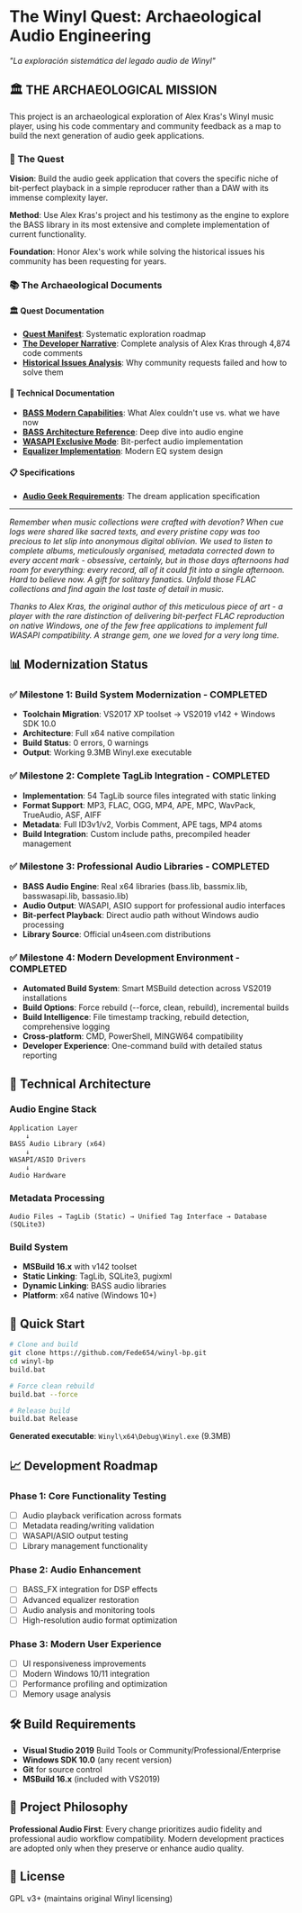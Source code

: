 # The Winyl Quest: Archaeological Audio Engineering

*"La exploración sistemática del legado audio de Winyl"*

## 🏛️ THE ARCHAEOLOGICAL MISSION

This project is an archaeological exploration of Alex Kras's Winyl music player, using his code commentary and community feedback as a map to build the next generation of audio geek applications.

### 🎯 The Quest

**Vision**: Build the audio geek application that covers the specific niche of bit-perfect playback in a simple reproducer rather than a DAW with its immense complexity layer.

**Method**: Use Alex Kras's project and his testimony as the engine to explore the BASS library in its most extensive and complete implementation of current functionality.

**Foundation**: Honor Alex's work while solving the historical issues his community has been requesting for years.

### 📚 The Archaeological Documents

#### 🏛️ Quest Documentation
- **[Quest Manifest](docs/quest/PROJECT_QUEST_MANIFEST.md)**: Systematic exploration roadmap
- **[The Developer Narrative](docs/quest/THE_DEVELOPER_NARRATIVE_ALEX_KRAS.md)**: Complete analysis of Alex Kras through 4,874 code comments
- **[Historical Issues Analysis](docs/quest/HISTORICAL_ISSUES_TECHNICAL_ANALYSIS.md)**: Why community requests failed and how to solve them

#### 🔧 Technical Documentation  
- **[BASS Modern Capabilities](docs/technical/BASS_MODERN_CAPABILITIES_EXPLORATION.md)**: What Alex couldn't use vs. what we have now
- **[BASS Architecture Reference](docs/technical/BASS_ARCHITECTURE_REFERENCE.md)**: Deep dive into audio engine
- **[WASAPI Exclusive Mode](docs/technical/WASAPI_EXCLUSIVE_MODE.md)**: Bit-perfect audio implementation
- **[Equalizer Implementation](docs/technical/EQUALIZER_IMPLEMENTATION_CHANGE.md)**: Modern EQ system design

#### 📋 Specifications
- **[Audio Geek Requirements](docs/specifications/AUDIO_GEEK_REQUIREMENTS_SPECIFICATION.md)**: The dream application specification

---

*Remember when music collections were crafted with devotion? When cue logs were shared like sacred texts, and every pristine copy was too precious to let slip into anonymous digital oblivion. We used to listen to complete albums, meticulously organised, metadata corrected down to every accent mark - obsessive, certainly, but in those days afternoons had room for everything: every record, all of it could fit into a single afternoon. Hard to believe now. A gift for solitary fanatics. Unfold those FLAC collections and find again the lost taste of detail in music.*

*Thanks to Alex Kras, the original author of this meticulous piece of art - a player with the rare distinction of delivering bit-perfect FLAC reproduction on native Windows, one of the few free applications to implement full WASAPI compatibility. A strange gem, one we loved for a very long time.*

## 📊 Modernization Status

### ✅ **Milestone 1: Build System Modernization** - COMPLETED
- **Toolchain Migration**: VS2017 XP toolset → VS2019 v142 + Windows SDK 10.0
- **Architecture**: Full x64 native compilation
- **Build Status**: 0 errors, 0 warnings
- **Output**: Working 9.3MB Winyl.exe executable

### ✅ **Milestone 2: Complete TagLib Integration** - COMPLETED  
- **Implementation**: 54 TagLib source files integrated with static linking
- **Format Support**: MP3, FLAC, OGG, MP4, APE, MPC, WavPack, TrueAudio, ASF, AIFF
- **Metadata**: Full ID3v1/v2, Vorbis Comment, APE tags, MP4 atoms
- **Build Integration**: Custom include paths, precompiled header management

### ✅ **Milestone 3: Professional Audio Libraries** - COMPLETED
- **BASS Audio Engine**: Real x64 libraries (bass.lib, bassmix.lib, basswasapi.lib, bassasio.lib)
- **Audio Output**: WASAPI, ASIO support for professional audio interfaces  
- **Bit-perfect Playback**: Direct audio path without Windows audio processing
- **Library Source**: Official un4seen.com distributions

### ✅ **Milestone 4: Modern Development Environment** - COMPLETED
- **Automated Build System**: Smart MSBuild detection across VS2019 installations
- **Build Options**: Force rebuild (--force, clean, rebuild), incremental builds
- **Build Intelligence**: File timestamp tracking, rebuild detection, comprehensive logging
- **Cross-platform**: CMD, PowerShell, MINGW64 compatibility
- **Developer Experience**: One-command build with detailed status reporting

## 🔧 Technical Architecture

### Audio Engine Stack
```
Application Layer
    ↓
BASS Audio Library (x64)
    ↓  
WASAPI/ASIO Drivers
    ↓
Audio Hardware
```

### Metadata Processing
```
Audio Files → TagLib (Static) → Unified Tag Interface → Database (SQLite3)
```

### Build System
- **MSBuild 16.x** with v142 toolset
- **Static Linking**: TagLib, SQLite3, pugixml 
- **Dynamic Linking**: BASS audio libraries
- **Platform**: x64 native (Windows 10+)

## 🚀 Quick Start

```bash
# Clone and build
git clone https://github.com/Fede654/winyl-bp.git
cd winyl-bp
build.bat

# Force clean rebuild
build.bat --force

# Release build
build.bat Release
```

**Generated executable**: `Winyl\x64\Debug\Winyl.exe` (9.3MB)

## 📈 Development Roadmap

### Phase 1: Core Functionality Testing
- [ ] Audio playback verification across formats
- [ ] Metadata reading/writing validation  
- [ ] WASAPI/ASIO output testing
- [ ] Library management functionality

### Phase 2: Audio Enhancement
- [ ] BASS_FX integration for DSP effects
- [ ] Advanced equalizer restoration
- [ ] Audio analysis and monitoring tools
- [ ] High-resolution audio format optimization

### Phase 3: Modern User Experience  
- [ ] UI responsiveness improvements
- [ ] Modern Windows 10/11 integration
- [ ] Performance profiling and optimization
- [ ] Memory usage analysis

## 🛠️ Build Requirements

- **Visual Studio 2019** Build Tools or Community/Professional/Enterprise
- **Windows SDK 10.0** (any recent version)
- **Git** for source control
- **MSBuild 16.x** (included with VS2019)

## 🎯 Project Philosophy

**Professional Audio First**: Every change prioritizes audio fidelity and professional audio workflow compatibility. Modern development practices are adopted only when they preserve or enhance audio quality.

## 📄 License

GPL v3+ (maintains original Winyl licensing)